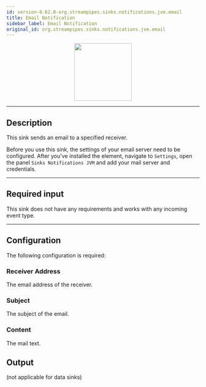 ```yaml
---
id: version-0.62.0-org.streampipes.sinks.notifications.jvm.email
title: Email Notification
sidebar_label: Email Notification
original_id: org.streampipes.sinks.notifications.jvm.email
---
```




<p align="center"> 
    <img src="/img/pipeline-elements/org.streampipes.sinks.notifications.jvm.email/icon.png" width="150px;" class="pe-image-documentation"/>
</p>

***

## Description

This sink sends an email to a specified receiver.

Before you use this sink, the settings of your email server need to be configured.
After you've installed the element, navigate to ``Settings``, open the panel ``Sinks Notifications JVM`` and add your
 mail server and credentials.

***

## Required input

This sink does not have any requirements and works with any incoming event type.

***

## Configuration

The following configuration is required:

### Receiver Address

The email address of the receiver.

### Subject

The subject of the email.

### Content

The mail text.

## Output

(not applicable for data sinks)